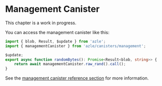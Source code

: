# Management Canister

This chapter is a work in progress.

You can access the management canister like this:

```typescript
import { blob, Result, $update } from 'azle';
import { managementCanister } from 'azle/canisters/management';

$update;
export async function randomBytes(): Promise<Result<blob, string>> {
    return await managementCanister.raw_rand().call();
}
```

See the [management canister reference section](./reference/management_canister/management_canister.md) for more information.
